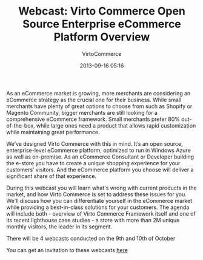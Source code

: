 ﻿---
author: VirtoCommerce
category: VirtoCommerce News
date: 2013-09-16 05:16
excerpt: As an eCommerce market is growing, more merchants are considering an eCommerce strategy as the crucial one for their business.
permalink: blogs/news/webcast-virto-commerce-open-source-enterprise-ecommerce-platform-overview
tags: [asp.net, azure, e-commerce, ecommerce, sql]
title: "Webcast: Virto Commerce Open Source Enterprise eCommerce Platform Overview"
---
As an eCommerce market is growing, more merchants are considering an eCommerce strategy as the crucial one for their business. While small merchants have plenty of great options to choose from such as Shopify or Magento Community, bigger merchants are still looking for a comprehensive eCommerce framework. Small merchants prefer 80% out-of-the-box, while large ones need a product that allows rapid customization while maintaining great performance.

We’ve designed Virto Commerce with this in mind. It’s an open source, enterprise-level eCommerce platform, optimized to run in Windows Azure as well as on-premise. As an eCommerce Consultant or Developer building the e-store you have to create a unique shopping experience for your customers’ visitors. And the eCommerce platform you choose will deliver a significant share of that experience.

During this webcast you will learn what's wrong with current products in the market, and how Virto Commerce is set to address these issues for you. We'll discuss how you can differentiate yourself in the eCommerce market while providing a best-in-class solutions for your customers. The agenda will include both - overview of Virto Commerce Framework itself and one of its recent lighthouse case studies - a store with more than 2M unique monthly visitors, the leader in its segment.

There will be 4 webcasts conducted on the 9th and 10th of October

You can get an invitation to these webcasts <a href="https://virtocommerce.com/webcast-virto-commerce-9-10-oct" target="_blank">here</a>
